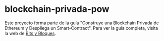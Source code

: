 # blockchain-privada-pow
Este proyecto forma parte de la guía "Construye una Blockchain Privada de Ethereum y Despliega un Smart-Contract".
Para ver la guía completa, visita la web de [Bits y Bloques](https://bitsybloques.com/guias/blockchain-privada-ethereum-smart-contract).
